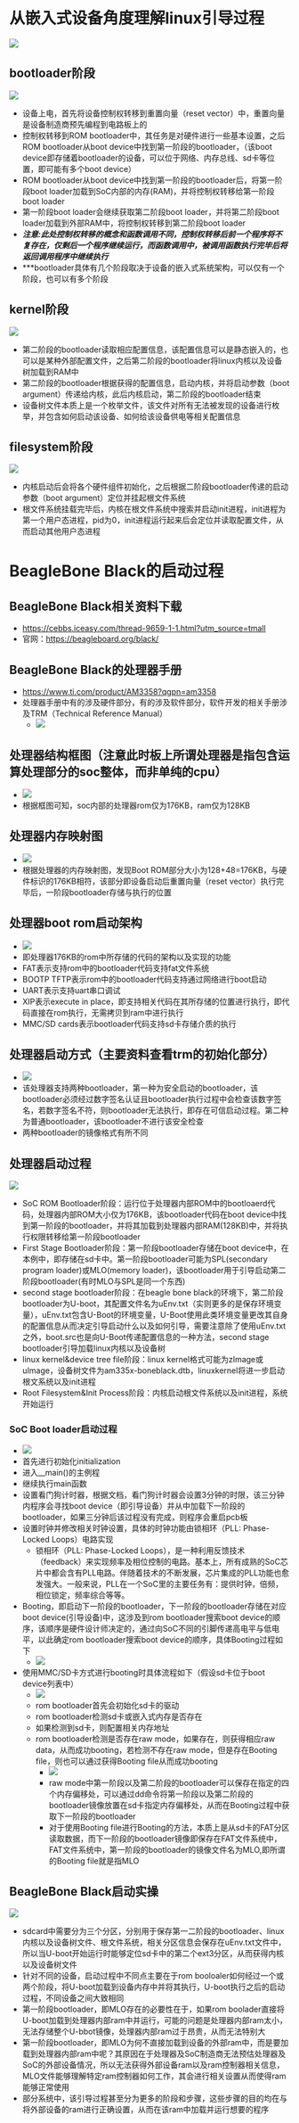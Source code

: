# 从嵌入式设备角度理解linux引导过程
![](pic/2021-07-26-11-49-45.png)
## bootloader阶段
![](pic/2021-07-26-11-08-47.png)
- 设备上电，首先将设备控制权转移到重置向量（reset vector）中，重置向量是设备制造商预先编程到电路板上的
- 控制权转移到ROM bootloader中，其任务是对硬件进行一些基本设置，之后ROM bootloader从boot device中找到第一阶段的bootloader，（该boot device即存储着bootloader的设备，可以位于网络、内存总线、sd卡等位置，即可能有多个boot device）
- ROM bootloader从boot device中找到第一阶段的bootloader后，将第一阶段boot loader加载到SoC内部的内存(RAM)，并将控制权转移给第一阶段boot loader
- 第一阶段boot loader会继续获取第二阶段boot loader，并将第二阶段boot loader加载到外部RAM中，将控制权转移到第二阶段boot loader
- ***注意:此处控制权转移的概念和函数调用不同，控制权转移后前一个程序将不复存在，仅剩后一个程序继续运行，而函数调用中，被调用函数执行完毕后将返回调用程序中继续执行***
- ***bootloader具体有几个阶段取决于设备的嵌入式系统架构，可以仅有一个阶段，也可以有多个阶段
## kernel阶段
![](pic/2021-07-26-11-41-43.png)
- 第二阶段的bootloader读取相应配置信息，该配置信息可以是静态嵌入的，也可以是某种外部配置文件，之后第二阶段的bootloader将linux内核以及设备树加载到RAM中
- 第二阶段的bootloader根据获得的配置信息，启动内核，并将启动参数（boot argument）传递给内核，此后内核启动，第二阶段的bootloader结束
- 设备树文件本质上是一个枚举文件，该文件对所有无法被发现的设备进行枚举，并包含如何启动该设备、如何给该设备供电等相关配置信息
## filesystem阶段
![](pic/2021-07-26-11-49-58.png)
- 内核启动后会将各个硬件组件初始化，之后根据二阶段bootloader传递的启动参数（boot argument）定位并挂起根文件系统
- 根文件系统挂载完毕后，内核在根文件系统中搜索并启动init进程，init进程为第一个用户态进程，pid为0，init进程运行起来后会定位并读取配置文件，从而启动其他用户态进程
# BeagleBone Black的启动过程
## BeagleBone Black相关资料下载
- https://cebbs.iceasy.com/thread-9659-1-1.html?utm_source=tmall
- 官网：https://beagleboard.org/black/
## BeagleBone Black的处理器手册
- https://www.ti.com/product/AM3358?qgpn=am3358
- 处理器手册中有的涉及硬件部分，有的涉及软件部分，软件开发的相关手册涉及TRM（Technical Reference Manual）
  - ![](pic/2021-07-30-10-56-19.png)
## 处理器结构框图（注意此时板上所谓处理器是指包含运算处理部分的soc整体，而非单纯的cpu）
- ![](pic/2021-07-30-11-17-41.png)
- 根据框图可知，soc内部的处理器rom仅为176KB，ram仅为128KB
## 处理器内存映射图
- ![](pic/2021-07-30-11-24-37.png)
- 根据处理器的内存映射图，发现Boot ROM部分大小为128+48=176KB，与硬件标识的176KB相符，该部分即设备启动后重置向量（reset vector）执行完毕后，一阶段bootloader存储与执行的位置
## 处理器boot rom启动架构
- ![](pic/2021-07-30-11-42-26.png)
- 即处理器176KB的rom中所存储的代码的架构以及实现的功能
- FAT表示支持rom中的bootloader代码支持fat文件系统
- BOOTP TFTP表示rom中的bootloader代码支持通过网络进行boot启动
- UART表示支持uart串口调试
- XIP表示execute in place，即支持相关代码在其所存储的位置进行执行，即代码直接在rom执行，无需拷贝到ram中进行执行
- MMC/SD cards表示bootloader代码支持sd卡存储介质的执行 
## 处理器启动方式（主要资料查看trm的初始化部分）
- ![](pic/2021-07-30-15-33-15.png)
- 该处理器支持两种bootloader，第一种为安全启动的bootloader，该bootloader必须经过数字签名认证且bootloader执行过程中会检查该数字签名，若数字签名不符，则bootloader无法执行，即存在可信启动过程。第二种为普通bootloader，该bootloader不进行该安全检查
- 两种bootloader的镜像格式有所不同
## 处理器启动过程
![](pic/2021-07-31-10-27-26.png)
- SoC ROM Bootloader阶段：运行位于处理器内部ROM中的bootloaerd代码，处理器内部ROM大小仅为176KB，该bootloader代码在boot device中找到第一阶段的bootloader，并将其加载到处理器内部RAM(128KB)中，并将执行权限转移给第一阶段bootloader
- First Stage Bootloader阶段：第一阶段bootloader存储在boot device中，在本例中，即存储在sd卡中。第一阶段bootloader可能为SPL(secondary program loader)或MLO(memory loader)，该bootloader用于引导启动第二阶段bootloader(有时MLO与SPL是同一个东西)
- second stage bootloader阶段：在beagle bone black的环境下，第二阶段bootloader为U-boot，其配置文件名为uEnv.txt（实则更多的是保存环境变量），uEnv.txt包含U-Boot的环境变量，U-Boot使用此类环境变量更改其自身的配置信息从而决定引导启动什么以及如何引导，需要注意除了使用uEnv.txt之外，boot.src也是向U-Boot传递配置信息的一种方法，second stage bootloader引导加载linux内核以及设备树
- linux kernel&device tree file阶段：linux kernel格式可能为zImage或uImage，设备树文件为am335x-boneblack.dtb，linuxkernel将进一步启动根文系统以及init进程
- Root Filesystem&Init Process阶段：内核启动根文件系统以及init进程，系统开始运行
### SoC Boot loader启动过程
- ![](pic/2021-07-30-15-49-18.png)
- 首先进行初始化initialization
- 进入__main()的主例程
- 继续执行main函数
- 设置看门狗计时器，根据文档，看门狗计时器会设置3分钟的时限，该三分钟内程序会寻找boot device（即引导设备）并从中加载下一阶段的bootloader，如果三分钟后该过程没有完成，则程序会重启pcb板
- 设置时钟并修改相关时钟设置，具体的时钟功能由锁相环（PLL: Phase-Locked Loops）电路实现
  - 锁相环（PLL: Phase-Locked Loops），是一种利用反馈技术（feedback）来实现频率及相位控制的电路。基本上，所有成熟的SoC芯片中都会含有PLL电路。伴随着技术的不断发展，芯片集成的PLL功能也愈发强大。一般来说，PLL在一个SoC里的主要任务有：提供时钟，倍频，相位锁定，频率综合等等。
- Booting，即启动下一阶段的bootloader，下一阶段的bootloader存储在对应boot device(引导设备)中，这涉及到rom bootloader搜索boot device的顺序，该顺序是硬件设计师决定的，通过向SoC不同的引脚传递高电平与低电平，以此确定rom bootloader搜索boot device的顺序，具体Booting过程如下
  - ![](pic/2021-07-30-16-15-16.png)
- 使用MMC/SD卡方式进行booting时具体流程如下（假设sd卡位于boot device列表中）
  - ![](pic/2021-07-31-09-38-46.png)
  - rom bootloader首先会初始化sd卡的驱动
  - rom bootloader检测sd卡或嵌入式内存是否存在
  - 如果检测到sd卡，则配置相关内存地址
  - rom bootloader检测是否存在raw mode，如果存在，则获得相应raw data，从而成功booting，若检测不存在raw mode，但是存在Booting file，则也可以通过获得Booting file从而成功booting
    - ![](pic/2021-07-31-09-58-25.png)
    - raw mode中第一阶段以及第二阶段的bootloader可以保存在指定的四个内存偏移处，可以通过dd命令将第一阶段以及第二阶段的bootloader镜像放置在sd卡指定内存偏移处，从而在Booting过程中获取下一阶段的bootloader
    - 对于使用Booting file进行Booting的方法，本质上是从sd卡的FAT分区读取数据，而下一阶段的bootloader镜像即保存在FAT文件系统中，FAT文件系统中，第一阶段的bootloader的镜像文件名为MLO,即所谓的Booting file就是指MLO
## BeagleBone Black启动实操
![](pic/2021-07-31-10-48-58.png)
- sdcard中需要分为三个分区，分别用于保存第一二阶段的bootloader、linux内核以及设备树文件、根文件系统，相关分区信息会保存在uEnv.txt文件中，所以当U-boot开始运行时能够定位sd卡中的第二个ext3分区，从而获得内核以及设备树文件
- 针对不同的设备，启动过程中不同点主要在于rom booloaler如何经过一个或两个阶段，将U-boot加载到设备内存中并将其执行，U-boot执行之后的启动过程，不同设备之间大致相同
- 第一阶段bootloader，即MLO存在的必要性在于，如果rom boolader直接将U-boot加载到处理器内部ram中并运行，可能的问题是处理器内部ram太小，无法存储整个U-bbot镜像，处理器内部ram过于昂贵，从而无法特别大
- 第一阶段bootloader，即MLO为何不直接加载到设备的外部ram中，而是要加载到处理器内部ram中呢？其原因在于处理器及SoC制造商无法预估处理器及SoC的外部设备情况，所以无法获得外部设备ram以及ram控制器相关信息，MLO文件能够理解特定ram控制器如何工作，其会进行相关设置从而使得ram能够正常使用
- 部分系统中，该引导过程甚至分为更多的阶段和步骤，这些步骤的目的均在与将外部设备的ram进行正确设置，从而在该ram中加载并运行想要的程序